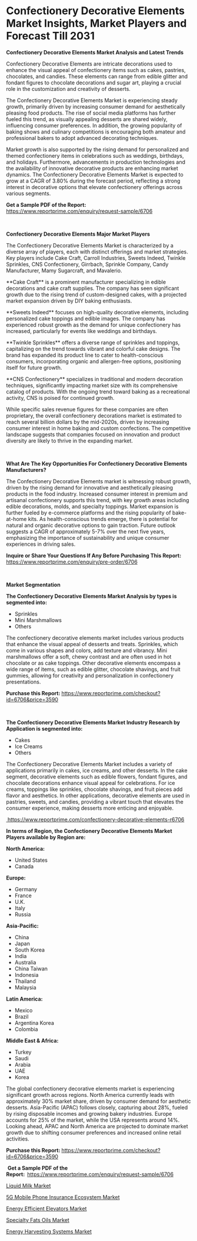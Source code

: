 <p><h1>Confectionery Decorative Elements Market Insights, Market Players and Forecast Till 2031</h1></p><p><strong>Confectionery Decorative Elements Market Analysis and Latest Trends</strong></p>
<p><p>Confectionery Decorative Elements are intricate decorations used to enhance the visual appeal of confectionery items such as cakes, pastries, chocolates, and candies. These elements can range from edible glitter and fondant figures to chocolate decorations and sugar art, playing a crucial role in the customization and creativity of desserts. </p><p>The Confectionery Decorative Elements Market is experiencing steady growth, primarily driven by increasing consumer demand for aesthetically pleasing food products. The rise of social media platforms has further fueled this trend, as visually appealing desserts are shared widely, influencing consumer preferences. In addition, the growing popularity of baking shows and culinary competitions is encouraging both amateur and professional bakers to adopt advanced decorating techniques.</p><p>Market growth is also supported by the rising demand for personalized and themed confectionery items in celebrations such as weddings, birthdays, and holidays. Furthermore, advancements in production technologies and the availability of innovative decorative products are enhancing market dynamics. The Confectionery Decorative Elements Market is expected to grow at a CAGR of 3.80% during the forecast period, reflecting a strong interest in decorative options that elevate confectionery offerings across various segments.</p></p>
<p><strong>Get a Sample PDF of the Report:&nbsp;</strong> <a href="https://www.reportprime.com/enquiry/request-sample/6706?utm_campaign=8&utm_medium=2&utm_source=Github&utm_content=ia&utm_term=25112024&utm_id=confectionery-decorative-elements">https://www.reportprime.com/enquiry/request-sample/6706</a></p>
<p>&nbsp;</p>
<p><strong>Confectionery Decorative Elements Major Market Players</strong></p>
<p><p>The Confectionery Decorative Elements Market is characterized by a diverse array of players, each with distinct offerings and market strategies. Key players include Cake Craft, Carroll Industries, Sweets Indeed, Twinkle Sprinkles, CNS Confectionery, Girrbach, Sprinkle Company, Candy Manufacturer, Mamy Sugarcraft, and Mavalerio.</p><p>**Cake Craft** is a prominent manufacturer specializing in edible decorations and cake craft supplies. The company has seen significant growth due to the rising trend of custom-designed cakes, with a projected market expansion driven by DIY baking enthusiasts.</p><p>**Sweets Indeed** focuses on high-quality decorative elements, including personalized cake toppings and edible images. The company has experienced robust growth as the demand for unique confectionery has increased, particularly for events like weddings and birthdays. </p><p>**Twinkle Sprinkles** offers a diverse range of sprinkles and toppings, capitalizing on the trend towards vibrant and colorful cake designs. The brand has expanded its product line to cater to health-conscious consumers, incorporating organic and allergen-free options, positioning itself for future growth.</p><p>**CNS Confectionery** specializes in traditional and modern decoration techniques, significantly impacting market size with its comprehensive catalog of products. With the ongoing trend toward baking as a recreational activity, CNS is poised for continued growth.</p><p>While specific sales revenue figures for these companies are often proprietary, the overall confectionery decorations market is estimated to reach several billion dollars by the mid-2020s, driven by increasing consumer interest in home baking and custom confections. The competitive landscape suggests that companies focused on innovation and product diversity are likely to thrive in the expanding market.</p></p>
<p>&nbsp;</p>
<p><strong>What Are The Key Opportunities For Confectionery Decorative Elements Manufacturers?</strong></p>
<p><p>The Confectionery Decorative Elements market is witnessing robust growth, driven by the rising demand for innovative and aesthetically pleasing products in the food industry. Increased consumer interest in premium and artisanal confectionery supports this trend, with key growth areas including edible decorations, molds, and specialty toppings. Market expansion is further fueled by e-commerce platforms and the rising popularity of bake-at-home kits. As health-conscious trends emerge, there is potential for natural and organic decorative options to gain traction. Future outlook suggests a CAGR of approximately 5-7% over the next five years, emphasizing the importance of sustainability and unique consumer experiences in driving sales.</p></p>
<p><strong>Inquire or Share Your Questions If Any Before Purchasing This Report:</strong> <a href="https://www.reportprime.com/enquiry/pre-order/6706?utm_campaign=8&utm_medium=2&utm_source=Github&utm_content=ia&utm_term=25112024&utm_id=confectionery-decorative-elements">https://www.reportprime.com/enquiry/pre-order/6706</a></p>
<p>&nbsp;</p>
<p><strong>Market Segmentation</strong></p>
<p><strong>The Confectionery Decorative Elements Market Analysis by types is segmented into:</strong></p>
<p><ul><li>Sprinkles</li><li>Mini Marshmallows</li><li>Others</li></ul></p>
<p><p>The confectionery decorative elements market includes various products that enhance the visual appeal of desserts and treats. Sprinkles, which come in various shapes and colors, add texture and vibrancy. Mini marshmallows offer a soft, chewy contrast and are often used in hot chocolate or as cake toppings. Other decorative elements encompass a wide range of items, such as edible glitter, chocolate shavings, and fruit gummies, allowing for creativity and personalization in confectionery presentations.</p></p>
<p><strong>Purchase this Report:&nbsp;</strong><a href="https://www.reportprime.com/checkout?id=6706&price=3590&utm_campaign=8&utm_medium=2&utm_source=Github&utm_content=ia&utm_term=25112024&utm_id=confectionery-decorative-elements">https://www.reportprime.com/checkout?id=6706&price=3590</a></p>
<p>&nbsp;</p>
<p><strong>The Confectionery Decorative Elements Market Industry Research by Application is segmented into:</strong></p>
<p><ul><li>Cakes</li><li>Ice Creams</li><li>Others</li></ul></p>
<p><p>The Confectionery Decorative Elements Market includes a variety of applications primarily in cakes, ice creams, and other desserts. In the cake segment, decorative elements such as edible flowers, fondant figures, and chocolate decorations enhance visual appeal for celebrations. For ice creams, toppings like sprinkles, chocolate shavings, and fruit pieces add flavor and aesthetics. In other applications, decorative elements are used in pastries, sweets, and candies, providing a vibrant touch that elevates the consumer experience, making desserts more enticing and enjoyable.</p></p>
<p><a href="https://www.reportprime.com/confectionery-decorative-elements-r6706?utm_campaign=8&utm_medium=2&utm_source=Github&utm_content=ia&utm_term=25112024&utm_id=confectionery-decorative-elements">&nbsp;https://www.reportprime.com/confectionery-decorative-elements-r6706</a></p>
<p><strong>In terms of Region, the Confectionery Decorative Elements Market Players available by Region are:</strong></p>
<p>
    <p> <strong> North America: </strong>
        <ul>
            <li>United States</li>
            <li>Canada</li>
        </ul>
        </p> 
    <p> <strong> Europe: </strong>
        <ul>
            <li>Germany</li>
            <li>France</li>
            <li>U.K.</li>
            <li>Italy</li>
            <li>Russia</li>
        </ul>
        </p> 
    <p> <strong> Asia-Pacific: </strong>
        <ul>
            <li>China</li>
            <li>Japan</li>
            <li>South Korea</li>
            <li>India</li>
            <li>Australia</li>
            <li>China Taiwan</li>
            <li>Indonesia</li>
            <li>Thailand</li>
            <li>Malaysia</li>
        </ul>
        </p> 
    <p> <strong> Latin America: </strong>
        <ul>
            <li>Mexico</li>
            <li>Brazil</li>
            <li>Argentina Korea</li>
            <li>Colombia</li>
        </ul>
        </p> 
    <p> <strong> Middle East & Africa: </strong>
        <ul>
            <li>Turkey</li>
            <li>Saudi</li>
            <li>Arabia</li>
            <li>UAE</li>
            <li>Korea</li>
        </ul>
    </p>
    </p>
<p><p>The global confectionery decorative elements market is experiencing significant growth across regions. North America currently leads with approximately 30% market share, driven by consumer demand for aesthetic desserts. Asia-Pacific (APAC) follows closely, capturing about 28%, fueled by rising disposable incomes and growing bakery industries. Europe accounts for 25% of the market, while the USA represents around 14%. Looking ahead, APAC and North America are projected to dominate market growth due to shifting consumer preferences and increased online retail activities.</p></p>
<p><strong>Purchase this Report: </strong><a href="https://www.reportprime.com/checkout?id=6706&price=3590&utm_campaign=8&utm_medium=2&utm_source=Github&utm_content=ia&utm_term=25112024&utm_id=confectionery-decorative-elements">https://www.reportprime.com/checkout?id=6706&price=3590</a></p>
<p>&nbsp;<strong>Get a Sample PDF of the Report:&nbsp;&nbsp;</strong><a href="https://www.reportprime.com/enquiry/request-sample/6706?utm_campaign=8&utm_medium=2&utm_source=Github&utm_content=ia&utm_term=25112024&utm_id=confectionery-decorative-elements">https://www.reportprime.com/enquiry/request-sample/6706</a></p>
<p><strong></strong></p>
<p><p><a href="https://github.com/AfsanaMia652/Market-Research-Report-List-1/blob/main/liquid-milk-market.md?utm_campaign=8&utm_medium=2&utm_source=Github&utm_content=ia&utm_term=25112024&utm_id=confectionery-decorative-elements">Liquid Milk Market</a></p><p><a href="https://issuu.com/reportprime-2/docs/5g-mobile-phone-insurance-ecosystem_fc9110b4db6bb2?utm_campaign=8&utm_medium=2&utm_source=Github&utm_content=ia&utm_term=25112024&utm_id=confectionery-decorative-elements">5G Mobile Phone Insurance Ecosystem Market</a></p><p><a href="https://www.linkedin.com/pulse/energy-efficient-elevators-market-size-competitive-differentiation-cyjkc?utm_campaign=8&utm_medium=2&utm_source=Github&utm_content=ia&utm_term=25112024&utm_id=confectionery-decorative-elements">Energy Efficient Elevators Market</a></p><p><a href="https://github.com/PeterParrish5/Market-Research-Report-List-7/blob/main/specialty-fats-oils-market.md?utm_campaign=8&utm_medium=2&utm_source=Github&utm_content=ia&utm_term=25112024&utm_id=confectionery-decorative-elements">Specialty Fats Oils Market</a></p><p><a href="https://www.linkedin.com/pulse/in-depth-energy-harvesting-systems-market-research-comprehensive-ppgcc?utm_campaign=8&utm_medium=2&utm_source=Github&utm_content=ia&utm_term=25112024&utm_id=confectionery-decorative-elements">Energy Harvesting Systems Market</a></p></p>